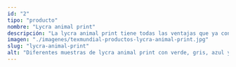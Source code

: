 ```yaml
---
id: "2"
tipo: "producto"
nombre: "Lycra animal print"
descripción: "La lycra animal print tiene todas las ventajas que ya conoces de la lycra más diseños originales que recuerdan a equinos como cebras o felinos como guepardos. Bien puedes utilizarla para confeccionar leggins, ropa deportiva o para cualquier prenda que tu imaginación pueda concebir."
imagen: "./imagenes/texmundial-productos-lycra-animal-print.jpg"
slug: "lycra-animal-print"
alt: "Diferentes muestras de lycra animal print con verde, gris, azul y rojo de muestra."
---
```

